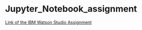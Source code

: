 # Jupyter_Notebook_assignment


[Link of the IBM Watson Studio Assignment](https://eu-de.dataplatform.cloud.ibm.com/analytics/notebooks/v2/dad38029-d082-4276-9bb1-3e1509838f40/view?access_token=b5a19ef614ef790015605ac8c83d79d528dd656af810546d9db9541769831fb3)
